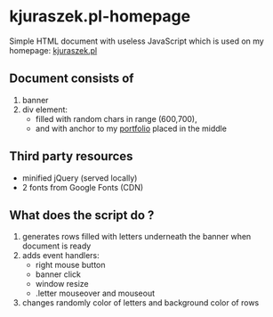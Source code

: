 # kjuraszek.pl-homepage
Simple HTML document with useless JavaScript which is used on my homepage: [kjuraszek.pl](https://kjuraszek.pl)

## Document consists of 
1. banner
2. div element:
    * filled with random chars in range (600,700),
    * and with anchor to my [portfolio](https://portfolio.kjuraszek.pl) placed in the middle

## Third party resources
* minified jQuery (served locally)
* 2 fonts from Google Fonts (CDN)

## What does the script do ?
1. generates rows filled with letters underneath the banner when document is ready
2. adds event handlers:
    * right mouse button
    * banner click
    * window resize
    * .letter mouseover and mouseout
3. changes randomly color of letters and background color of rows